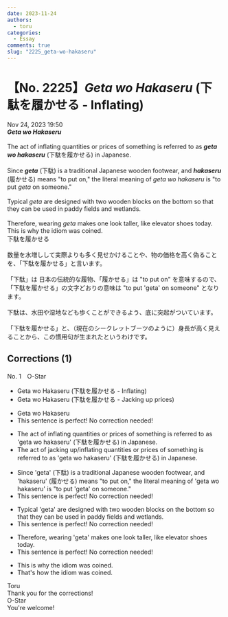 ```yaml
---
date: 2023-11-24
authors:
  - toru
categories:
  - Essay
comments: true
slug: "2225_geta-wo-hakaseru"
---
```


# 【No. 2225】<strong><em>Geta wo Hakaseru</em></strong> (下駄を履かせる - Inflating)
<div class="date">Nov 24, 2023 19:50</div>
<div id="post"><div id="body_show_ori">
<strong><em>Geta wo Hakaseru</em></strong><br/><br/>The act of inflating quantities or prices of something is referred to as <strong><em>geta wo hakaseru</em></strong> (下駄を履かせる) in Japanese.<br/><br/>Since <strong><em>geta</em></strong> (下駄) is a traditional Japanese wooden footwear, and <strong><em>hakaseru</em></strong> (履かせる) means "to put on," the literal meaning of <em>geta wo hakaseru</em> is "to put <em>geta</em> on someone."<br/><br/>Typical <em>geta</em> are designed with two wooden blocks on the bottom so that they can be used in paddy fields and wetlands.<br/><br/>Therefore, wearing <em>geta</em> makes one look taller, like elevator shoes today. This is why the idiom was coined.
</div></div>

<!-- more -->

<div id="post_ja"><div id="body_show_mo">
下駄を履かせる<br/><br/>数量を水増しして実際よりも多く見せかけることや、物の価格を高く偽ることを、「下駄を履かせる」と言います。<br/><br/>「下駄」は 日本の伝統的な履物、「履かせる」は "to put on" を意味するので、「下駄を履かせる」の文字どおりの意味は "to put 'geta' on someone" となります。<br/><br/>下駄は、水田や湿地なども歩くことができるよう、底に突起がついています。<br/><br/>「下駄を履かせる」と、（現在のシークレットブーツのように）身長が高く見えることから、この慣用句が生まれたというわけです。
</div></div>

## Corrections (1)
<div id="block"><div class="first_name"> No. 1　<span class="just_name">O-Star</span></div><div id="block2">
<ul class="correction_field">
<li class="incorrect">Geta wo Hakaseru (下駄を履かせる - Inflating)</li>
<li class="corrected correct">
Geta wo Hakaseru (下駄を履かせる - <span class="f_bold">Jacking up prices)</span>
</li>
</ul>
<ul class="correction_field">
<li class="incorrect">Geta wo Hakaseru</li>
<li class="corrected perfect">This sentence is perfect! No correction needed!</li>
</ul>
<ul class="correction_field">
<li class="incorrect">The act of inflating quantities or prices of something is referred to as 'geta wo hakaseru' (下駄を履かせる) in Japanese.</li>
<li class="corrected correct">
The act of <span class="f_blue">jacking up/inflating</span> quantities or prices of something is referred to as 'geta wo hakaseru' (下駄を履かせる) in Japanese.
</li>
</ul>
<ul class="correction_field">
<li class="incorrect">Since 'geta' (下駄) is a traditional Japanese wooden footwear, and 'hakaseru' (履かせる) means "to put on," the literal meaning of 'geta wo hakaseru' is "to put 'geta' on someone."</li>
<li class="corrected perfect">This sentence is perfect! No correction needed!</li>
</ul>
<ul class="correction_field">
<li class="incorrect">Typical 'geta' are designed with two wooden blocks on the bottom so that they can be used in paddy fields and wetlands.</li>
<li class="corrected perfect">This sentence is perfect! No correction needed!</li>
</ul>
<ul class="correction_field">
<li class="incorrect">Therefore, wearing 'geta' makes one look taller, like elevator shoes today.</li>
<li class="corrected perfect">This sentence is perfect! No correction needed!</li>
</ul>
<ul class="correction_field">
<li class="incorrect">This is why the idiom was coined.</li>
<li class="corrected correct">
<span class="f_bold">That's how the</span> idiom was coined.
</li>
</ul>
</div><div class="name"><span class="just_name">Toru</span><br>
Thank you for the corrections!
</div>
<div class="name"><span class="just_name">O-Star</span><br>
You're welcome!
</div>
</div>
